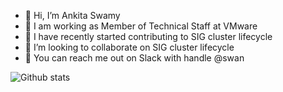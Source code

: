 - 👋 Hi, I’m Ankita Swamy
- 💼 I am working as Member of Technical Staff at VMware
- 👀 I have recently started contributing to SIG cluster lifecycle 
- 💞️ I’m looking to collaborate on SIG cluster lifecycle
- 💬 You can reach me out on Slack with handle @swan

![Github stats](https://github-readme-stats.vercel.app/api?username=Ankitasw)

